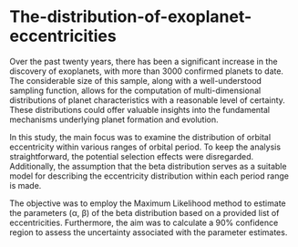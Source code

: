# The-distribution-of-exoplanet-eccentricities

Over the past twenty years, there has been a significant increase in the discovery of exoplanets, with more than 3000 confirmed planets to date. The considerable size of this sample, along with a well-understood sampling function, allows for the computation of multi-dimensional distributions of planet characteristics with a reasonable level of certainty. These distributions could offer valuable insights into the fundamental mechanisms underlying planet formation and evolution.

In this study, the main focus was to examine the distribution of orbital eccentricity within various ranges of orbital period. To keep the analysis straightforward, the potential selection effects were disregarded. Additionally, the assumption that the beta distribution serves as a suitable model for describing the eccentricity distribution within each period range is made.

The objective was to employ the Maximum Likelihood method to estimate the parameters (α, β) of the beta distribution based on a provided list of eccentricities. Furthermore, the aim was to calculate a 90% confidence region to assess the uncertainty associated with the parameter estimates.
